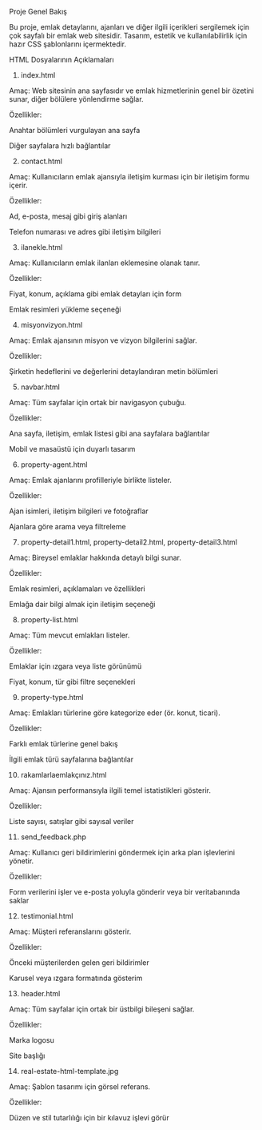 Proje Genel Bakış

Bu proje, emlak detaylarını, ajanları ve diğer ilgili içerikleri sergilemek için çok sayfalı bir emlak web sitesidir. Tasarım, estetik ve kullanılabilirlik için hazır CSS şablonlarını içermektedir.

HTML Dosyalarının Açıklamaları

1. index.html

Amaç: Web sitesinin ana sayfasıdır ve emlak hizmetlerinin genel bir özetini sunar, diğer bölülere yönlendirme sağlar.

Özellikler:

Anahtar bölümleri vurgulayan ana sayfa

Diğer sayfalara hızlı bağlantılar

2. contact.html

Amaç: Kullanıcıların emlak ajansıyla iletişim kurması için bir iletişim formu içerir.

Özellikler:

Ad, e-posta, mesaj gibi giriş alanları

Telefon numarası ve adres gibi iletişim bilgileri

3. ilanekle.html

Amaç: Kullanıcıların emlak ilanları eklemesine olanak tanır.

Özellikler:

Fiyat, konum, açıklama gibi emlak detayları için form

Emlak resimleri yükleme seçeneği

4. misyonvizyon.html

Amaç: Emlak ajansının misyon ve vizyon bilgilerini sağlar.

Özellikler:

Şirketin hedeflerini ve değerlerini detaylandıran metin bölümleri

5. navbar.html

Amaç: Tüm sayfalar için ortak bir navigasyon çubuğu.

Özellikler:

Ana sayfa, iletişim, emlak listesi gibi ana sayfalara bağlantılar

Mobil ve masaüstü için duyarlı tasarım

6. property-agent.html

Amaç: Emlak ajanlarını profilleriyle birlikte listeler.

Özellikler:

Ajan isimleri, iletişim bilgileri ve fotoğraflar

Ajanlara göre arama veya filtreleme

7. property-detail1.html, property-detail2.html, property-detail3.html

Amaç: Bireysel emlaklar hakkında detaylı bilgi sunar.

Özellikler:

Emlak resimleri, açıklamaları ve özellikleri

Emlağa dair bilgi almak için iletişim seçeneği

8. property-list.html

Amaç: Tüm mevcut emlakları listeler.

Özellikler:

Emlaklar için ızgara veya liste görünümü

Fiyat, konum, tür gibi filtre seçenekleri

9. property-type.html

Amaç: Emlakları türlerine göre kategorize eder (ör. konut, ticari).

Özellikler:

Farklı emlak türlerine genel bakış

İlgili emlak türü sayfalarına bağlantılar

10. rakamlarlaemlakçınız.html

Amaç: Ajansın performansıyla ilgili temel istatistikleri gösterir.

Özellikler:

Liste sayısı, satışlar gibi sayısal veriler

11. send_feedback.php

Amaç: Kullanıcı geri bildirimlerini göndermek için arka plan işlevlerini yönetir.

Özellikler:

Form verilerini işler ve e-posta yoluyla gönderir veya bir veritabanında saklar

12. testimonial.html

Amaç: Müşteri referanslarını gösterir.

Özellikler:

Önceki müşterilerden gelen geri bildirimler

Karusel veya ızgara formatında gösterim

13. header.html

Amaç: Tüm sayfalar için ortak bir üstbilgi bileşeni sağlar.

Özellikler:

Marka logosu

Site başlığı

14. real-estate-html-template.jpg

Amaç: Şablon tasarımı için görsel referans.

Özellikler:

Düzen ve stil tutarlılığı için bir kılavuz işlevi görür

